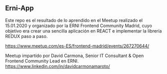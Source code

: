 ## Erni-App

Este repo es el resultado de lo aprendido en el Meetup realizado el 15.01.2020 y organizado por la ERNI Frontend Community Madrid, cuyo objetivo era crear una sencilla aplicación en REACT e implementar la librería REDUX paso a paso.

https://www.meetup.com/es-ES/frontend-madrid/events/267270644/

Meetup impartido por David Carmona, Senior IT Consultant & Open Frontend Community Lead en ERNI.
https://www.linkedin.com/in/davidcarmonamaroto/
